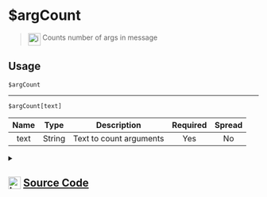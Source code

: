 # $argCount
> <img align="top" src="https://upload.wikimedia.org/wikipedia/commons/thumb/e/e4/Infobox_info_icon.svg/160px-Infobox_info_icon.svg.png?20150409153300" alt="image" width="25" height="auto"> Counts number of args in message
## Usage
```
$argCount
```
---
```
$argCount[text]
```
| Name | Type | Description | Required | Spread
| :---: | :---: | :---: | :---: | :---: |
text | String | Text to count arguments | Yes | No
<details>
<summary>
    
## <img align="top" src="https://cdn4.iconfinder.com/data/icons/iconsimple-logotypes/512/github-512.png" alt="image" width="25" height="auto">  [Source Code](https://github.com/tryforge/ForgeScript-V2/blob/main/src/native/argCount.ts)
    
</summary>
    
```ts
import { ArgType, NativeFunction, Return } from "../structures"

export default new NativeFunction({
    name: "$argCount",
    version: "1.0.0",
    brackets: false,
    description: "Counts number of args in message",
    unwrap: true,
    args: [
        {
            name: "text",
            description: "Text to count arguments",
            required: true,
            rest: false,
            type: ArgType.String
        }
    ],
    execute(ctx, [ text ]) {
        if (this.hasFields) return Return.success(text.trim().split(/ +/).length)
        return Return.success(ctx.args.length)
    },
})
```
    
</details>
